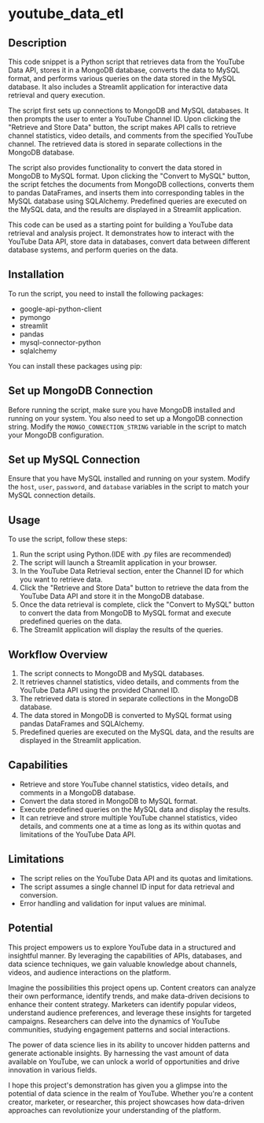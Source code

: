 # youtube_data_etl

## Description

This code snippet is a Python script that retrieves data from the YouTube Data API, stores it in a MongoDB database, converts the data to MySQL format, and performs various queries on the data stored in the MySQL database. It also includes a Streamlit application for interactive data retrieval and query execution.

The script first sets up connections to MongoDB and MySQL databases. It then prompts the user to enter a YouTube Channel ID. Upon clicking the "Retrieve and Store Data" button, the script makes API calls to retrieve channel statistics, video details, and comments from the specified YouTube channel. The retrieved data is stored in separate collections in the MongoDB database.

The script also provides functionality to convert the data stored in MongoDB to MySQL format. Upon clicking the "Convert to MySQL" button, the script fetches the documents from MongoDB collections, converts them to pandas DataFrames, and inserts them into corresponding tables in the MySQL database using SQLAlchemy. Predefined queries are executed on the MySQL data, and the results are displayed in a Streamlit application.

This code can be used as a starting point for building a YouTube data retrieval and analysis project. It demonstrates how to interact with the YouTube Data API, store data in databases, convert data between different database systems, and perform queries on the data.

## Installation

To run the script, you need to install the following packages:

- google-api-python-client
- pymongo
- streamlit
- pandas
- mysql-connector-python
- sqlalchemy

You can install these packages using pip:


## Set up MongoDB Connection

Before running the script, make sure you have MongoDB installed and running on your system. You also need to set up a MongoDB connection string. Modify the `MONGO_CONNECTION_STRING` variable in the script to match your MongoDB configuration.

## Set up MySQL Connection

Ensure that you have MySQL installed and running on your system. Modify the `host`, `user`, `password`, and `database` variables in the script to match your MySQL connection details.

## Usage

To use the script, follow these steps:

1. Run the script using Python.(IDE with .py files are recommended)
2. The script will launch a Streamlit application in your browser.
3. In the YouTube Data Retrieval section, enter the Channel ID for which you want to retrieve data.
4. Click the "Retrieve and Store Data" button to retrieve the data from the YouTube Data API and store it in the MongoDB database.
5. Once the data retrieval is complete, click the "Convert to MySQL" button to convert the data from MongoDB to MySQL format and execute predefined queries on the data.
6. The Streamlit application will display the results of the queries.

## Workflow Overview

1. The script connects to MongoDB and MySQL databases.
2. It retrieves channel statistics, video details, and comments from the YouTube Data API using the provided Channel ID.
3. The retrieved data is stored in separate collections in the MongoDB database.
4. The data stored in MongoDB is converted to MySQL format using pandas DataFrames and SQLAlchemy.
5. Predefined queries are executed on the MySQL data, and the results are displayed in the Streamlit application.

## Capabilities

- Retrieve and store YouTube channel statistics, video details, and comments in a MongoDB database.
- Convert the data stored in MongoDB to MySQL format.
- Execute predefined queries on the MySQL data and display the results.
- It can retrieve and strore multiple YouTube channel statistics, video details, and comments one at a time as long as its within quotas and limitations of the YouTube Data API.

## Limitations

- The script relies on the YouTube Data API and its quotas and limitations.
- The script assumes a single channel ID input for data retrieval and conversion.
- Error handling and validation for input values are minimal.

## Potential

This project empowers us to explore YouTube data in a structured and insightful manner. By leveraging the capabilities of APIs, databases, and data science techniques, we gain valuable knowledge about channels, videos, and audience interactions on the platform.

Imagine the possibilities this project opens up. Content creators can analyze their own performance, identify trends, and make data-driven decisions to enhance their content strategy. Marketers can identify popular videos, understand audience preferences, and leverage these insights for targeted campaigns. Researchers can delve into the dynamics of YouTube communities, studying engagement patterns and social interactions.

The power of data science lies in its ability to uncover hidden patterns and generate actionable insights. By harnessing the vast amount of data available on YouTube, we can unlock a world of opportunities and drive innovation in various fields.

I hope this project's demonstration has given you a glimpse into the potential of data science in the realm of YouTube. Whether you're a content creator, marketer, or researcher, this project showcases how data-driven approaches can revolutionize your understanding of the platform.
